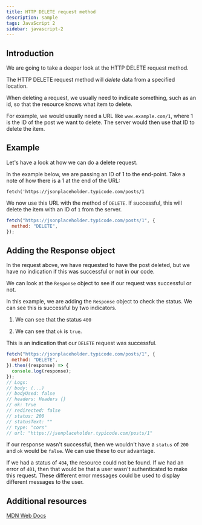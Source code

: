```yaml
---
title: HTTP DELETE request method
description: sample
tags: JavaScript 2
sidebar: javascript-2
---
```


## Introduction

We are going to take a deeper look at the HTTP DELETE request method.

The HTTP DELETE request method will _delete_ data from a specified location.

When deleting a request, we usually need to indicate something, such as an id, so that the resource knows what item to delete.

For example, we would usually need a URL like `www.example.com/1`, where 1 is the ID of the post we want to delete. The server would then use that ID to delete the item.

## Example

Let's have a look at how we can do a delete request.

In the example below, we are passing an ID of 1 to the end-point. Take a note of how there is a 1 at the end of the URL:

```
fetch('https://jsonplaceholder.typicode.com/posts/1
```

We now use this URL with the method of `DELETE`. If successful, this will delete the item with an ID of `1` from the server.

```js
fetch("https://jsonplaceholder.typicode.com/posts/1", {
  method: "DELETE",
});
```

## Adding the Response object

In the request above, we have requested to have the post deleted, but we have no indication if this was successful or not in our code.

We can look at the `Response` object to see if our request was successful or not.

In this example, we are adding the `Response` object to check the status. We can see this is successful by two indicators.

1. We can see that the status `400`

2. We can see that `ok` is `true`.

This is an indication that our `DELETE` request was successful.

```js
fetch("https://jsonplaceholder.typicode.com/posts/1", {
  method: "DELETE",
}).then((response) => {
  console.log(response);
});
// Logs:
// body: (...)
// bodyUsed: false
// headers: Headers {}
// ok: true
// redirected: false
// status: 200
// statusText: ""
// type: "cors"
// url: "https://jsonplaceholder.typicode.com/posts/1"
```

If our response wasn't successful, then we wouldn't have a `status` of `200` and `ok` would be `false`. We can use these to our advantage.

If we had a status of `404`, the resource could not be found. If we had an error of `401`, then that would be that a user wasn't authenticated to make this request. These different error messages could be used to display different messages to the user.

## Additional resources

[MDN Web Docs](https://developer.mozilla.org/en-US/docs/Web/HTTP/Methods/DELETE)
